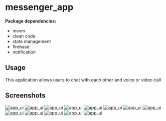 # messenger_app



**Package dependencies:**

- mvvm
- clean code
- state management
- firebase
- notification

## Usage

This application allows users to chat with each other and voice or video call


## Screenshots

![app_ui](/splash.png)
![app_ui](/splash_l.png)
![app_ui](/chat.png)
![app_ui](/my_chat.png)
![app_ui](/nice_ui.png)
![app_ui](/friends.png)
![app_ui](/active.png)
![app_ui](/prof.png)
![app_ui](/profile.png)
![app_ui](/log.png)
![app_ui](/logg.png)
![app_ui](/sign_up.png)
![app_ui](/sign_up_l.png)
